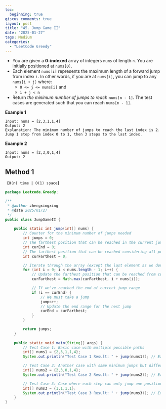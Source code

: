 ```yaml
---
toc:
  beginning: true
giscus_comments: true
layout: post
title: "45. Jump Game II"
date: "2025-01-27"
tags: Medium
categories:
  - "LeetCode Greedy"
---
```



- You are given a **0-indexed** array of integers `nums` of length `n`. You are initially positioned at `nums[0]`.
- Each element `nums[i]` represents the maximum length of a forward jump from index `i`. In other words, if you are at `nums[i]`, you can jump to any `nums[i + j]` where:
  - `0 <= j <= nums[i]` and
  - `i + j < n`
- Return *the minimum number of jumps to reach* `nums[n - 1]`. The test cases are generated such that you can reach `nums[n - 1]`.

**Example 1**

```
Input: nums = [2,3,1,1,4]
Output: 2
Explanation: The minimum number of jumps to reach the last index is 2. Jump 1 step from index 0 to 1, then 3 steps to the last index.
```

**Example 2**

```
Input: nums = [2,3,0,1,4]
Output: 2
```

## Method 1

```tex
【O(n) time | O(1) space】
```

```java
package Leetcode.Greedy;

/**
 * @author zhengxingxing
 * @date 2025/01/27
 */
public class JumpGameII {
    
    public static int jump(int[] nums) {
        // Counter for the minimum number of jumps needed
        int jumps = 0;
        // The farthest position that can be reached in the current jump
        int curEnd = 0;
        // The farthest position that can be reached considering all positions up to current position
        int curFarthest = 0;

        // Iterate through the array (except the last element as we don't need to jump from there)
        for (int i = 0; i < nums.length - 1; i++) {
            // Update the farthest position that can be reached from current position
            curFarthest = Math.max(curFarthest, i + nums[i]);

            // If we've reached the end of current jump range
            if (i == curEnd) {
                // We must take a jump
                jumps++;
                // Update the end range for the next jump
                curEnd = curFarthest;
            }
        }

        return jumps;
    }
    
    public static void main(String[] args) {
        // Test Case 1: Basic case with multiple possible paths
        int[] nums1 = {2,3,1,1,4};
        System.out.println("Test Case 1 Result: " + jump(nums1)); // Expected output: 2

        // Test Case 2: Another case with same minimum jumps but different path
        int[] nums2 = {2,3,0,1,4};
        System.out.println("Test Case 2 Result: " + jump(nums2)); // Expected output: 2

        // Test Case 3: Case where each step can only jump one position
        int[] nums3 = {1,1,1,1};
        System.out.println("Test Case 3 Result: " + jump(nums3)); // Expected output: 3
    }
}

```





